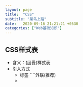 ```yaml
---
layout: page
title:  "CSS"
subtitle: "菜鸟上路"
date:   2020-09-16 21:21:21 +0530
categories: ["Web基础知识"]
---
```


## CSS样式表

- 含义：(层叠)样式表
- 引入方式
   - <link>标签 ````外联(推荐)
   - <style>:在heard标签中书写<style> ```内切
   - <style>属性:style属性值是css代码 ```内联（一般不使用）
- 书写规范 
    - 选择器，你要为页面中的那一块设置样式
      - 基础选择器
          -  `*` 通配符选择器
          - `tagName` 标签选择器 直接使用标签名
          - `.class` 类选择器，给标签添加一个class属性
          - `#idName` id选择器，给标签添加一个id属性 同一个id名在同一个页面中只可以出现一次
        - 基础选择器的优先级 id > class > tag > *

## 常见属性整理

- 文本属性

- 边框属性

- 背景属性

- 盒子模型属性
    - 内边距属性
    - 外边距属性
    - display属性

- 布局属性
   - 表格布局
   - 定位布局
      - position属性
   - 浮动布局
       - float
   - 弹性盒子布局
       - display：flex

## input标签的type类型整理
- 提交按钮：当<input type="submit">时，为了提交按钮
- 重置按钮：当<input type="reset">时，为重置按钮
- 普通按钮：当<input type="button">时，为普通按钮

- 单选框和复选框：
  - 单选框按钮：当`<input type="radio">`时，为单选框按钮
  - 复选框按钮：当`<input type="checkbox">`时，为复选框按钮

- 隐藏域：当<input type="hidden">时，为隐藏表单域

 ```css
 * {
     属性名：属性值
 }
 div {
     属性名：属性值
 }
 .table {
     属性名：属性值
 }

#table {
     属性名：属性值
}

 ```


